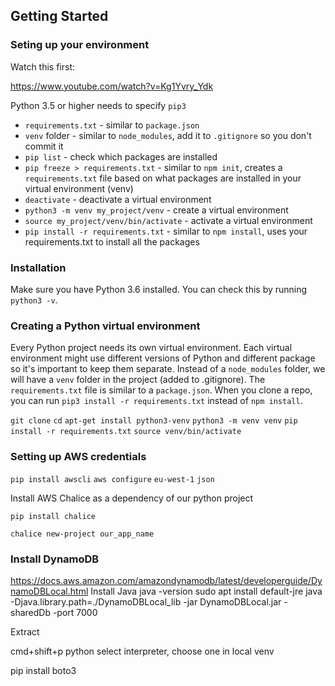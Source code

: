 ## Getting Started

### Seting up your environment

Watch this first:

https://www.youtube.com/watch?v=Kg1Yvry_Ydk

Python 3.5 or higher needs to specify `pip3`

- `requirements.txt` - similar to `package.json`
- `venv` folder - similar to `node_modules`, add it to `.gitignore` so you don't commit it
- `pip list` - check which packages are installed
- `pip freeze > requirements.txt` - similar to `npm init`, creates a `requirements.txt` file based on what packages are installed in your virtual environment (venv)
- `deactivate` - deactivate a virtual environment
- `python3 -m venv my_project/venv` - create a virtual environment
- `source my_project/venv/bin/activate` - activate a virtual environment
- `pip install -r requirements.txt` - similar to `npm install`, uses your requirements.txt to install all the packages

### Installation

Make sure you have Python 3.6 installed. You can check this by running `python3 -v`.

### Creating a Python virtual environment

Every Python project needs its own virtual environment. Each virtual environment might use different versions of Python and different package so it's important to keep them separate. Instead of a `node_modules` folder, we will have a `venv` folder in the project (added to .gitignore). The `requirements.txt` file is similar to a `package.json`. When you clone a repo, you can run `pip3 install -r requirements.txt` instead of `npm install`.

`git clone`
`cd`
`apt-get install python3-venv`
`python3 -m venv venv`
`pip install -r requirements.txt`
`source venv/bin/activate`

### Setting up AWS credentials

`pip install awscli`
`aws configure`
`eu-west-1`
`json`

Install AWS Chalice as a dependency of our python project

`pip install chalice`

`chalice new-project our_app_name`

### Install DynamoDB

https://docs.aws.amazon.com/amazondynamodb/latest/developerguide/DynamoDBLocal.html
Install Java
java -version
sudo apt install default-jre
java -Djava.library.path=./DynamoDBLocal_lib -jar DynamoDBLocal.jar -sharedDb -port 7000

Extract


cmd+shift+p python select interpreter, choose one in local venv

pip install boto3
